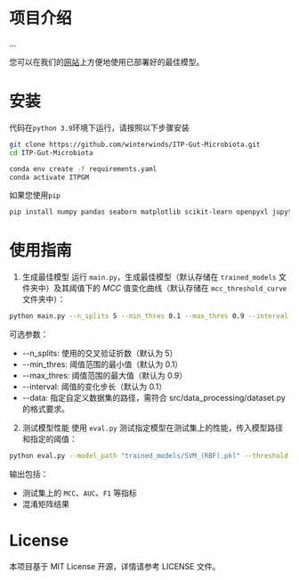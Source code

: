 # 项目介绍
...

您可以在我们的[网站](http://47.94.162.105/model1/)上方便地使用已部署好的最佳模型。

# 安装
代码在`python 3.9`环境下运行，请按照以下步骤安装
```bash
git clone https://github.com/winterwinds/ITP-Gut-Microbiota.git
cd ITP-Gut-Microbiota

conda env create -f requirements.yaml
conda activate ITPGM
```
如果您使用`pip`
```bash
pip install numpy pandas seaborn matplotlib scikit-learn openpyxl jupyter
```

# 使用指南
1. 生成最佳模型
运行 `main.py`，生成最佳模型（默认存储在 `trained_models` 文件夹中）及其阈值下的 *MCC* 值变化曲线（默认存储在 `mcc_threshold_curve` 文件夹中）：
```bash
python main.py --n_splits 5 --min_thres 0.1 --max_thres 0.9 --interval 0.1
```

可选参数：
* --n_splits: 使用的交叉验证折数（默认为 5）
* --min_thres: 阈值范围的最小值（默认为 0.1）
* --max_thres: 阈值范围的最大值（默认为 0.9）
* --interval: 阈值的变化步长（默认为 0.1）
* --data: 指定自定义数据集的路径，需符合 src/data_processing/dataset.py 的格式要求。

2. 测试模型性能
使用 `eval.py` 测试指定模型在测试集上的性能，传入模型路径和指定的阈值：
```bash
python eval.py --model_path "trained_models/SVM_(RBF).pkl" --threshold 0.6
```

输出包括：

* 测试集上的 `MCC`、`AUC`、`F1` 等指标
* 混淆矩阵结果

# License
本项目基于 MIT License 开源，详情请参考 LICENSE 文件。

